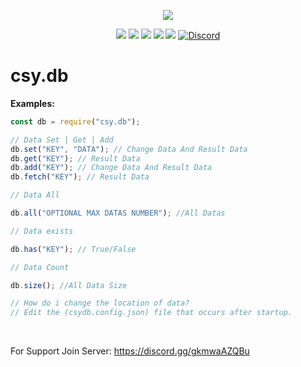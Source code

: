 <p align="center"><a href="https://nodei.co/npm/csy.db"><img src="https://nodei.co/npm/csy.db.png"></a></p>

<p align="center"><img src="https://img.shields.io/npm/v/csy.db?style=for-the-badge"> <img src="https://img.shields.io/github/repo-size/CsYBot/csy.db?style=for-the-badge"> <img src="https://img.shields.io/npm/l/csy.db?style=for-the-badge"> <img src="https://img.shields.io/npm/dt/csy.db?style=for-the-badge"> <img src="https://img.shields.io/github/contributors/CsYBot/csy.db?style=for-the-badge"> <a href="https://discord.gg/gkmwaAZQBu" target="_blank"> <img alt="Discord" src="https://img.shields.io/badge/CsYBot%20Support-Click%20here-7289d9?style=for-the-badge&logo=discord"> </a></p>

# csy.db

**Examples:**
```js
const db = require("csy.db");

// Data Set | Get | Add
db.set("KEY", "DATA"); // Change Data And Result Data
db.get("KEY"); // Result Data
db.add("KEY"); // Change Data And Result Data
db.fetch("KEY"); // Result Data

// Data All

db.all("OPTIONAL MAX DATAS NUMBER"); //All Datas

// Data exists

db.has("KEY"); // True/False

// Data Count

db.size(); //All Data Size

// How do i change the location of data?
// Edit the (csydb.config.json) file that occurs after startup.
```
<br>

For Support Join Server: https://discord.gg/gkmwaAZQBu
